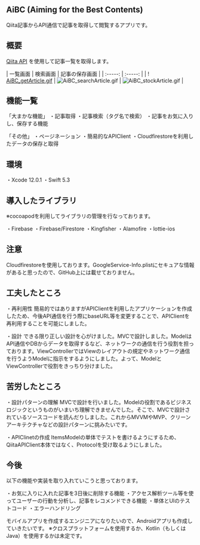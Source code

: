 ## AiBC (Aiming for the Best Contents)
Qiita記事からAPI通信で記事を取得して閲覧するアプリです。

## 概要

[Qiita API](https://qiita.com/api/v2/docs#%E6%A6%82%E8%A6%81) を使用して記事一覧を取得します。

| 一覧画面 | 検索画面 | 記事の保存画面 |
| :-----: | :-----: |
| !
[AiBC_getArticle.gif](https://qiita-image-store.s3.ap-northeast-1.amazonaws.com/0/192876/fdd4d264-b78c-baa4-4456-f67a1f5da553.gif) | ![AiBC_searchArticle.gif](https://qiita-image-store.s3.ap-northeast-1.amazonaws.com/0/192876/1ce27ce6-bc43-3d4f-7cf9-b9505429cf77.gif) | ![AiBC_stockArticle.gif](https://qiita-image-store.s3.ap-northeast-1.amazonaws.com/0/192876/41a21bca-d860-44f3-dbf7-acdbcf8a59c2.gif) |

## 機能一覧

「大まかな機能」
・記事取得
・記事検索（タグ名で検索）
・記事をお気に入りし、保存する機能

「その他」
・ページネーション
・簡易的なAPIClient
・Cloudfirestoreを利用したデータの保存と取得

## 環境

・Xcode 12.0.1
・Swift 5.3

## 導入したライブラリ
※cocoapodを利用してライブラリの管理を行なっております。

・Firebase
・Firebase/Firestore
・Kingfisher
・Alamofire
・lottie-ios

## 注意
Cloudfirestoreを使用しております。GoogleService-Info.plistにセキュアな情報があると思ったので、GitHub上には載せておりません。



## 工夫したところ

・再利用性
簡易的ではありますがAPIClientを利用したアプリケーションを作成したため、今後API通信を行う際にbaseURL等を変更することで、APIClientを再利用することを可能にしました。

・設計
できる限り正しい設計を心がけました。MVCで設計しました。ModelはAPI通信やDBからデータを取得するなど、ネットワークの通信を行う役割を担っております。ViewControllerではViewのレイアウトの規定やネットワーク通信を行うようModelに指示をするようにしました。よって、ModelとViewControllerで役割をきっちり分けました。

## 苦労したところ

・設計パターンの理解
MVCで設計を行いました。Modelの役割であるビジネスロジックというものがいまいち理解できませんでした。そこで、MVCで設計されているソースコードを読んだりしました。これからMVVMやMVP、クリーンアーキテクチャなどの設計パターンに挑みたいです。

・APIClinetの作成
ItemsModelの単体でテストを書けるようにするため、QiitaAPIClient本体ではなく、Protocolを受け取るようにしました。

## 今後

以下の機能や実装を取り入れていこうと思っております。

・お気に入りに入れた記事を3日後に削除する機能
・アクセス解析ツール等を使ってユーザーの行動を分析し、記事をレコメンドできる機能
・単体とUIのテストコード
・エラーハンドリング 

モバイルアプリを作成するエンジニアになりたいので、Androidアプリも作成していきたいです。
※クロスプラットフォームを使用するか、Kotlin（もしくはJava）を使用するかは未定です。


